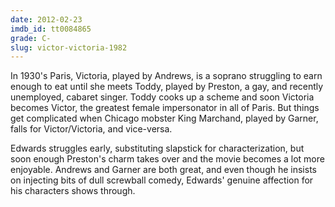 ```yaml
---
date: 2012-02-23
imdb_id: tt0084865
grade: C-
slug: victor-victoria-1982
---
```


In 1930's Paris, Victoria, played by Andrews, is a soprano struggling to earn enough to eat until she meets Toddy, played by Preston, a gay, and recently unemployed, cabaret singer. Toddy cooks up a scheme and soon Victoria becomes Victor, the greatest female impersonator in all of Paris. But things get complicated when Chicago mobster King Marchand, played by Garner, falls for Victor/Victoria, and vice-versa.

Edwards struggles early, substituting slapstick for characterization, but soon enough Preston's charm takes over and the movie becomes a lot more enjoyable. Andrews and Garner are both great, and even though he insists on injecting bits of dull screwball comedy, Edwards' genuine affection for his characters shows through.
